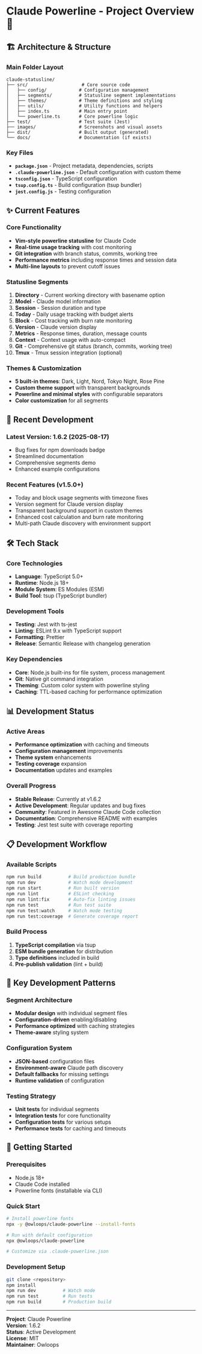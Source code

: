 # Claude Powerline - Project Overview 🚀

## 🏗️ Architecture & Structure

### Main Folder Layout
```
claude-statusline/
├── src/                    # Core source code
│   ├── config/            # Configuration management
│   ├── segments/          # Statusline segment implementations
│   ├── themes/            # Theme definitions and styling
│   ├── utils/             # Utility functions and helpers
│   ├── index.ts           # Main entry point
│   └── powerline.ts       # Core powerline logic
├── test/                  # Test suite (Jest)
├── images/                # Screenshots and visual assets
├── dist/                  # Built output (generated)
└── docs/                  # Documentation (if exists)
```

### Key Files
- **`package.json`** - Project metadata, dependencies, scripts
- **`.claude-powerline.json`** - Default configuration with custom theme
- **`tsconfig.json`** - TypeScript configuration
- **`tsup.config.ts`** - Build configuration (tsup bundler)
- **`jest.config.js`** - Testing configuration

## ✨ Current Features

### Core Functionality
- **Vim-style powerline statusline** for Claude Code
- **Real-time usage tracking** with cost monitoring
- **Git integration** with branch status, commits, working tree
- **Performance metrics** including response times and session data
- **Multi-line layouts** to prevent cutoff issues

### Statusline Segments
1. **Directory** - Current working directory with basename option
2. **Model** - Claude model information
3. **Session** - Session duration and type
4. **Today** - Daily usage tracking with budget alerts
5. **Block** - Cost tracking with burn rate monitoring
6. **Version** - Claude version display
7. **Metrics** - Response times, duration, message counts
8. **Context** - Context usage with auto-compact
9. **Git** - Comprehensive git status (branch, commits, working tree)
10. **Tmux** - Tmux session integration (optional)

### Themes & Customization
- **5 built-in themes**: Dark, Light, Nord, Tokyo Night, Rose Pine
- **Custom theme support** with transparent backgrounds
- **Powerline and minimal styles** with configurable separators
- **Color customization** for all segments

## 🔄 Recent Development

### Latest Version: 1.6.2 (2025-08-17)
- Bug fixes for npm downloads badge
- Streamlined documentation
- Comprehensive segments demo
- Enhanced example configurations

### Recent Features (v1.5.0+)
- Today and block usage segments with timezone fixes
- Version segment for Claude version display
- Transparent background support in custom themes
- Enhanced cost calculation and burn rate monitoring
- Multi-path Claude discovery with environment support

## 🛠️ Tech Stack

### Core Technologies
- **Language**: TypeScript 5.0+
- **Runtime**: Node.js 18+
- **Module System**: ES Modules (ESM)
- **Build Tool**: tsup (TypeScript bundler)

### Development Tools
- **Testing**: Jest with ts-jest
- **Linting**: ESLint 9.x with TypeScript support
- **Formatting**: Prettier
- **Release**: Semantic Release with changelog generation

### Key Dependencies
- **Core**: Node.js built-ins for file system, process management
- **Git**: Native git command integration
- **Theming**: Custom color system with powerline styling
- **Caching**: TTL-based caching for performance optimization

## 📊 Development Status

### Active Areas
- **Performance optimization** with caching and timeouts
- **Configuration management** improvements
- **Theme system** enhancements
- **Testing coverage** expansion
- **Documentation** updates and examples

### Overall Progress
- **Stable Release**: Currently at v1.6.2
- **Active Development**: Regular updates and bug fixes
- **Community**: Featured in Awesome Claude Code collection
- **Documentation**: Comprehensive README with examples
- **Testing**: Jest test suite with coverage reporting

## 📋 Development Workflow

### Available Scripts
```bash
npm run build          # Build production bundle
npm run dev            # Watch mode development
npm run start          # Run built version
npm run lint           # ESLint checking
npm run lint:fix       # Auto-fix linting issues
npm run test           # Run test suite
npm run test:watch     # Watch mode testing
npm run test:coverage  # Generate coverage report
```

### Build Process
1. **TypeScript compilation** via tsup
2. **ESM bundle generation** for distribution
3. **Type definitions** included in build
4. **Pre-publish validation** (lint + build)

## 🎯 Key Development Patterns

### Segment Architecture
- **Modular design** with individual segment files
- **Configuration-driven** enabling/disabling
- **Performance optimized** with caching strategies
- **Theme-aware** styling system

### Configuration System
- **JSON-based** configuration files
- **Environment-aware** Claude path discovery
- **Default fallbacks** for missing settings
- **Runtime validation** of configuration

### Testing Strategy
- **Unit tests** for individual segments
- **Integration tests** for core functionality
- **Configuration tests** for various setups
- **Performance tests** for caching and timeouts

## 🚀 Getting Started

### Prerequisites
- Node.js 18+
- Claude Code installed
- Powerline fonts (installable via CLI)

### Quick Start
```bash
# Install powerline fonts
npx -y @owloops/claude-powerline --install-fonts

# Run with default configuration
npx @owloops/claude-powerline

# Customize via .claude-powerline.json
```

### Development Setup
```bash
git clone <repository>
npm install
npm run dev          # Watch mode
npm run test         # Run tests
npm run build        # Production build
```

---

**Project**: Claude Powerline  
**Version**: 1.6.2  
**Status**: Active Development  
**License**: MIT  
**Maintainer**: Owloops
